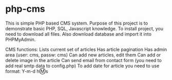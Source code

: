 # php-cms
This is simple PHP based CMS system.
Purpose of this project is to demonstrate basic PHP, SQL, Javascript knowledge.
To install project, you need to download all files.
Also download database and import it into PHPMyAdmin.

CMS functions:
Lists current set of articles
Has article pagination
Has admin area (user: cms, passw: cms)
Can add new articles, edit them
Can add or delete image in the article
Can send email from contact form (you need to add real smtp data to config.php)
To add date for article you need to use format: Y-m-d h:m:s
